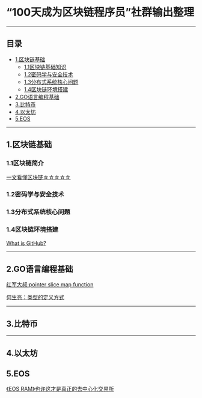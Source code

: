 #  “100天成为区块链程序员”社群输出整理

-----------------------------
## 目录
* [1.区块链基础](#1)
  * [1.1区块链基础知识](#1.1)
  * [1.2密码学与安全技术](#1.2)
  * [1.3分布式系统核心问题](#1.3)
  * [1.4区块链环境搭建](#1.4)
* [2.GO语言编程基础](#2)
* [3.比特币](#3)
* [4.以太坊](#4)
* [5.EOS](#5)

------------------------------
<h2 id="1">1.区块链基础</h2>

<h3 id="1.1">1.1区块链简介</h3>

[一文看懂区块链☆☆☆☆☆]()

[](https://blog.csdn.net/kouge94/article/details/80904410)

[]()

[]()

<h3 id="1.2">1.2密码学与安全技术</h3>

[]()

[]()

[]()

[]()

<h3 id="1.3">1.3分布式系统核心问题</h3>

[]()

[]()

[]()

[]()

<h3 id="1.4">1.4区块链环境搭建</h3>

[What is GitHub?](https://www.jianshu.com/p/b0301f4209c5)

[]()


------------------------------
<h2 id="2">2.GO语言编程基础</h2>

[红军大叔:pointer slice map function](http://www.alexcoding.me/2018/07/100%E5%A4%A9%E7%AC%AC%E4%BA%8C%E5%A4%A9golang/)


[何生亮：类型的定义方式]()

[]()

[]()

[]()

[]()

[]()

[]()

[]()

[]()

[]()

[]()

[]()

[]()

[]()

[]()

------------------------------
<h2 id="3">3.比特币</h2>

[]()

[]()

[]()

[]()

------------------------------
<h2 id="4">4.以太坊</h2>

[]()

[]()

[]()

[]()
------------------------------
<h2 id="5">5.EOS</h2>

[《EOS RAM》也许这才是真正的去中心化交易所](https://bihu.com/article/813811)

[]()

[]()

[]()
